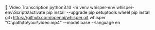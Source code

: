 🎤 Video Transcription
python3.10 -m venv whisper-env
whisper-env\Scripts\activate
pip install --upgrade pip setuptools wheel
pip install git+https://github.com/openai/whisper.git
whisper "C:\path\to\your\video.mp4" --model base --language en
